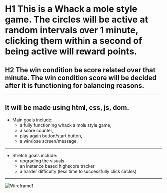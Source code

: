 
# H1 **This is a Whack a mole style game. The circles will be active at random intervals over 1 minute, clicking them within a second of being active will reward points.**

## H2 The win condition be score related over that minute. The win condition score will be decided after it is functioning for balancing reasons. 
---
It will be made using html, css, js, dom.
---
* Main goals include:
    - a fully functioning whack a mole style game, 
    - a score counter, 
    - play again button/start button,  
    - a win/lose screen/message.
---
* Stretch goals include: 
   - upgrading the visuals
   - an instance based highscore tracker
   - a harder difficulty (less time to successfully click circles)
---
![Wireframe1](.C:\Users\Skye\Pictures\Screenshots\WireFrame1.png)